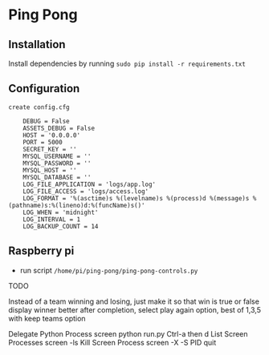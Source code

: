 # Ping Pong

## Installation

Install dependencies by running `sudo pip install -r requirements.txt`

## Configuration

	create config.cfg

		DEBUG = False
		ASSETS_DEBUG = False
		HOST = '0.0.0.0'
		PORT = 5000
		SECRET_KEY = ''
		MYSQL_USERNAME = ''
		MYSQL_PASSWORD = ''
		MYSQL_HOST = ''
		MYSQL_DATABASE = ''
		LOG_FILE_APPLICATION = 'logs/app.log'
		LOG_FILE_ACCESS = 'logs/access.log'
		LOG_FORMAT = '%(asctime)s %(levelname)s %(process)d %(message)s %(pathname)s:%(lineno)d:%(funcName)s()'
		LOG_WHEN = 'midnight'
		LOG_INTERVAL = 1
		LOG_BACKUP_COUNT = 14


## Raspberry pi

* run script `/home/pi/ping-pong/ping-pong-controls.py`


TODO

Instead of a team winning and losing, just make it so that win is true or false
display winner better
after completion, select play again option, best of 1,3,5 with keep teams option

Delegate Python Process
	screen python run.py
	Ctrl-a then d
List Screen Processes
	screen -ls
Kill Screen Process
	screen -X -S PID quit
